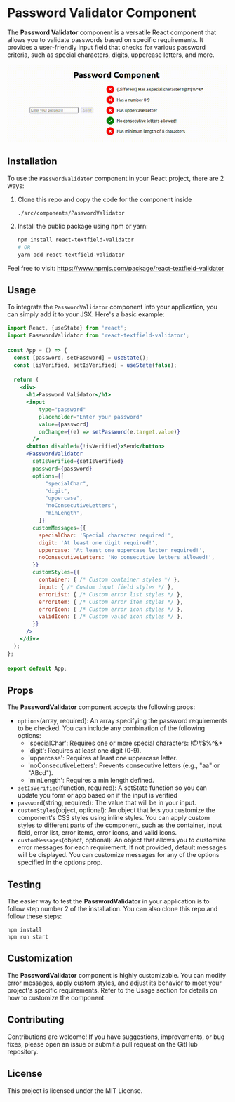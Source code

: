 # Password Validator Component

The **Password Validator** component is a versatile React component that allows you to validate passwords based on specific requirements. It provides a user-friendly input field that checks for various password criteria, such as special characters, digits, uppercase letters, and more.

![Password Validator Demo](https://github.com/hgalvao98/password-validation/blob/main/PasswordValidator.gif)

## Installation

To use the `PasswordValidator` component in your React project, there are 2 ways:

1. Clone this repo and copy the code for the component inside
   ```
   ./src/components/PasswordValidator
2. Install the public package using npm or yarn:

   ```bash
   npm install react-textfield-validator
   # OR
   yarn add react-textfield-validator
   ```
Feel free to visit: https://www.npmjs.com/package/react-textfield-validator

## Usage

To integrate the `PasswordValidator` component into your application, you can simply add it to your JSX. Here's a basic example:

```jsx
import React, {useState} from 'react';
import PasswordValidator from 'react-textfield-validator';

const App = () => {
  const [password, setPassword] = useState();
  const [isVerified, setIsVerified] = useState(false);

  return (
    <div>
      <h1>Password Validator</h1>
      <input
          type="password"
          placeholder="Enter your password"
          value={password}
          onChange={(e) => setPassword(e.target.value)}
        />
      <button disabled={!isVerified}>Send</button>
      <PasswordValidator
        setIsVerified={setIsVerified}
        password={password}
        options={[
            "specialChar",
            "digit",
            "uppercase",
            "noConsecutiveLetters",
            "minLength",
          ]}
        customMessages={{
          specialChar: 'Special character required!',
          digit: 'At least one digit required!',
          uppercase: 'At least one uppercase letter required!',
          noConsecutiveLetters: 'No consecutive letters allowed!',
        }}
        customStyles={{
          container: { /* Custom container styles */ },
          input: { /* Custom input field styles */ },
          errorList: { /* Custom error list styles */ },
          errorItem: { /* Custom error item styles */ },
          errorIcon: { /* Custom error icon styles */ },
          validIcon: { /* Custom valid icon styles */ },
        }}
      />
    </div>
  );
};

export default App;
```
## Props

The **PasswordValidator** component accepts the following props:
  - `options`(array, required): An array specifying the password requirements to be checked. You can include any combination of the following options:
    - 'specialChar': Requires one or more special characters: !@#$%^&*
    - 'digit': Requires at least one digit (0-9).
    - 'uppercase': Requires at least one uppercase letter.
    - 'noConsecutiveLetters': Prevents consecutive letters (e.g., "aa" or "ABcd").
    - 'minLength': Requires a min length defined.
  - `setIsVerified`(function, required): A setState function so you can update you form or app based on if the input is verified
  - `password`(string, required): The value that will be in your input.
  - `customStyles`(object, optional): An object that lets you customize the component's CSS styles using inline styles. You can apply custom styles to different parts of the component, such as the container, input field, error list, error items, error icons, and valid icons.
  - `customMessages`(object, optional): An object that allows you to customize error messages for each requirement. If not provided, default messages will be displayed. You can customize messages for any of the options specified in the options prop.

## Testing

The easier way to test the **PasswordValidator** in your application is to follow step number 2 of the installation. You can also clone this repo and follow these steps:

```
npm install
npm run start
```

## Customization
The **PasswordValidator** component is highly customizable. You can modify error messages, apply custom styles, and adjust its behavior to meet your project's specific requirements. Refer to the Usage section for details on how to customize the component.

## Contributing
Contributions are welcome! If you have suggestions, improvements, or bug fixes, please open an issue or submit a pull request on the GitHub repository.

## License
This project is licensed under the MIT License.

